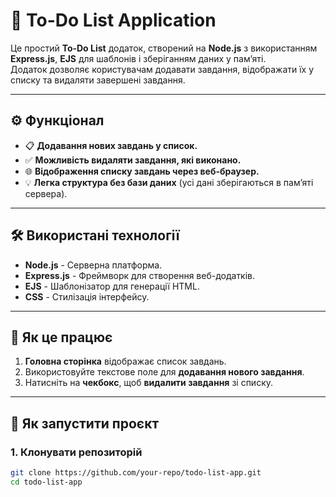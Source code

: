 # 📝 To-Do List Application

Це простий **To-Do List** додаток, створений на **Node.js** з використанням **Express.js**, **EJS** для шаблонів і зберіганням даних у пам’яті.  
Додаток дозволяє користувачам додавати завдання, відображати їх у списку та видаляти завершені завдання.

---

## ⚙️ Функціонал

- 📋 **Додавання нових завдань у список.**
- ✅ **Можливість видаляти завдання, які виконано.**
- 🌐 **Відображення списку завдань через веб-браузер.**
- 💡 **Легка структура без бази даних** (усі дані зберігаються в пам’яті сервера).

---

## 🛠️ Використані технології

- **Node.js** - Серверна платформа.
- **Express.js** - Фреймворк для створення веб-додатків.
- **EJS** - Шаблонізатор для генерації HTML.
- **CSS** - Стилізація інтерфейсу.

---

## 🧩 Як це працює

1. **Головна сторінка** відображає список завдань.
2. Використовуйте текстове поле для **додавання нового завдання**.
3. Натисніть на **чекбокс**, щоб **видалити завдання** зі списку.
---
## 🚀 Як запустити проєкт

### 1. Клонувати репозиторій

```bash
git clone https://github.com/your-repo/todo-list-app.git
cd todo-list-app

